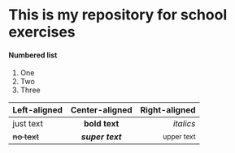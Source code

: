 # This is my repository for school exercises
#### Numbered list
1. One
2. Two
3. Three

| Left-aligned | Center-aligned  | Right-aligned          |
| :---         |     :---:       |          ---:          |
| just text    | **bold text**   |    _italics_           |
| ~~no text~~  | ***super text***| 	<sup>upper text</sup> |
